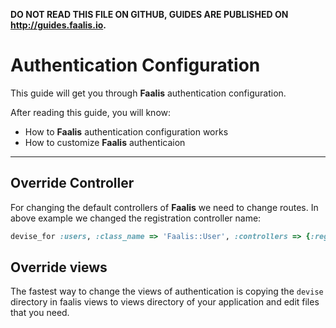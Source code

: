 **DO NOT READ THIS FILE ON GITHUB, GUIDES ARE PUBLISHED ON http://guides.faalis.io.**

Authentication Configuration
============================

This guide will get you through **Faalis** authentication configuration.

After reading this guide, you will know:

* How to **Faalis** authentication configuration works
* How to customize **Faalis** authenticaion

--------------------------------------------------------------------------------

Override Controller
-------------------
For changing the default controllers of **Faalis** we need to change routes.
In above example we changed the registration controller name:
```ruby
devise_for :users, :class_name => 'Faalis::User', :controllers => {:registrations => "new_controller" }
```

Override views
--------------
The fastest way to change the views of authentication is copying the `devise` directory in faalis views to views directory of your application and edit files that you need.